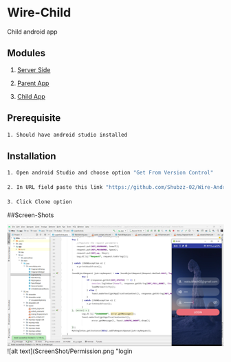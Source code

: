 #  Wire-Child

Child android app


## Modules

1. [Server Side](https://github.com/Shubzz-02/Wire-backend.git) 

2. [Parent App](https://github.com/Shubzz-02/Wire-Parent.git)

3. [Child App](https://github.com/Shubzz-02/Wire-Android.git)


## Prerequisite

```bash
1. Should have android studio installed

```

## Installation


```bash
1. Open android Studio and choose option "Get From Version Control"

2. In URL field paste this link "https://github.com/Shubzz-02/Wire-Android.git"

3. Click Clone option
```

##Screen-Shots

![alt text](ScreenShot/Login.png "login")
![alt text](ScreenShot/Permission.png "login
